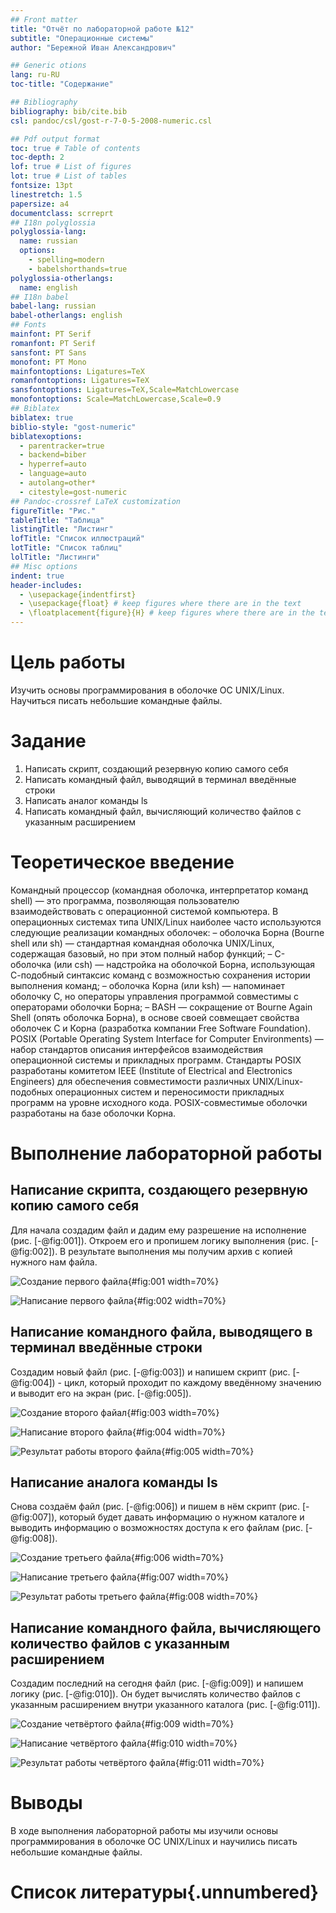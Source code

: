 ```yaml
---
## Front matter
title: "Отчёт по лабораторной работе №12"
subtitle: "Операционные системы"
author: "Бережной Иван Александрович"

## Generic otions
lang: ru-RU
toc-title: "Содержание"

## Bibliography
bibliography: bib/cite.bib
csl: pandoc/csl/gost-r-7-0-5-2008-numeric.csl

## Pdf output format
toc: true # Table of contents
toc-depth: 2
lof: true # List of figures
lot: true # List of tables
fontsize: 13pt
linestretch: 1.5
papersize: a4
documentclass: scrreprt
## I18n polyglossia
polyglossia-lang:
  name: russian
  options:
	- spelling=modern
	- babelshorthands=true
polyglossia-otherlangs:
  name: english
## I18n babel
babel-lang: russian
babel-otherlangs: english
## Fonts
mainfont: PT Serif
romanfont: PT Serif
sansfont: PT Sans
monofont: PT Mono
mainfontoptions: Ligatures=TeX
romanfontoptions: Ligatures=TeX
sansfontoptions: Ligatures=TeX,Scale=MatchLowercase
monofontoptions: Scale=MatchLowercase,Scale=0.9
## Biblatex
biblatex: true
biblio-style: "gost-numeric"
biblatexoptions:
  - parentracker=true
  - backend=biber
  - hyperref=auto
  - language=auto
  - autolang=other*
  - citestyle=gost-numeric
## Pandoc-crossref LaTeX customization
figureTitle: "Рис."
tableTitle: "Таблица"
listingTitle: "Листинг"
lofTitle: "Список иллюстраций"
lotTitle: "Список таблиц"
lolTitle: "Листинги"
## Misc options
indent: true
header-includes:
  - \usepackage{indentfirst}
  - \usepackage{float} # keep figures where there are in the text
  - \floatplacement{figure}{H} # keep figures where there are in the text
---
```


# Цель работы

Изучить основы программирования в оболочке ОС UNIX/Linux. Научиться писать небольшие командные файлы.

# Задание

1. Написать скрипт, создающий резервную копию самого себя
2. Написать командный файл, выводящий в терминал введённые строки
3. Написать аналог команды ls
4. Написать командный файл, вычисляющий количество файлов с указанным расширением

# Теоретическое введение

Командный процессор (командная оболочка, интерпретатор команд shell) — это программа, позволяющая пользователю взаимодействовать с операционной системой компьютера. В операционных системах типа UNIX/Linux наиболее часто используются следующие реализации командных оболочек:
– оболочка Борна (Bourne shell или sh) — стандартная командная оболочка UNIX/Linux, содержащая базовый, но при этом полный набор функций;
– С-оболочка (или csh) — надстройка на оболочкой Борна, использующая С-подобный синтаксис команд с возможностью сохранения истории выполнения команд;
– оболочка Корна (или ksh) — напоминает оболочку С, но операторы управления программой совместимы с операторами оболочки Борна;
– BASH — сокращение от Bourne Again Shell (опять оболочка Борна), в основе своей совмещает свойства оболочек С и Корна (разработка компании Free Software Foundation).
POSIX (Portable Operating System Interface for Computer Environments) — набор стандартов описания интерфейсов взаимодействия операционной системы и прикладных программ.
Стандарты POSIX разработаны комитетом IEEE (Institute of Electrical and Electronics Engineers) для обеспечения совместимости различных UNIX/Linux-подобных операционных систем и переносимости прикладных программ на уровне исходного кода. POSIX-совместимые оболочки разработаны на базе оболочки Корна.

# Выполнение лабораторной работы

## Написание скрипта, создающего резервную копию самого себя
Для начала создадим файл и дадим ему разрешение на исполнение (рис. [-@fig:001]). Откроем его и пропишем логику выполнения (рис. [-@fig:002]). В результате выполнения мы получим архив с копией нужного нам файла.

![Создание первого файла](image/1.jpg){#fig:001 width=70%}

![Написание первого файла](image/2.jpg){#fig:002 width=70%}

## Написание командного файла, выводящего в терминал введённые строки
Создадим новый файл (рис. [-@fig:003]) и напишем скрипт (рис. [-@fig:004]) - цикл, который проходит по каждому введённому значению и выводит его на экран (рис. [-@fig:005]).

![Создание второго файал](image/3.jpg){#fig:003 width=70%}

![Написание второго файла](image/4.jpg){#fig:004 width=70%}

![Результат работы второго файла](image/5.jpg){#fig:005 width=70%}

## Написание аналога команды ls
Снова создаём файл (рис. [-@fig:006]) и пишем в нём скрипт (рис. [-@fig:007]), который будет давать информацию о нужном каталоге и выводить информацию о возможностях доступа к его файлам (рис. [-@fig:008]).

![Создание третьего файла](image/6.jpg){#fig:006 width=70%}

![Написание третьего файла](image/7.jpg){#fig:007 width=70%}

![Результат работы третьего файла](image/8.jpg){#fig:008 width=70%}

## Написание командного файла, вычисляющего количество файлов с указанным расширением
Создадим последний на сегодня файл (рис. [-@fig:009]) и напишем логику (рис. [-@fig:010]). Он будет вычислять количество файлов с указанным расширением внутри указанного каталога (рис. [-@fig:011]).

![Создание четвёртого файла](image/9.jpg){#fig:009 width=70%}

![Написание четвёртого файла](image/10.jpg){#fig:010 width=70%}

![Результат работы четвёртого файла](image/11.jpg){#fig:011 width=70%}

# Выводы

В ходе выполнения лабораторной работы мы изучили основы программирования в оболочке ОС UNIX/Linux и научились писать небольшие командные файлы.

# Список литературы{.unnumbered}
